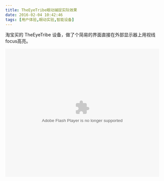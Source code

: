 ```yaml
---
title: TheEyeTribe眼动捕捉实际效果
date: 2016-02-04 10:42:46
tags: [用户体验,眼动实验,智能设备]
---
```




淘宝买的  TheEyeTribe 设备，做了个简易的界面直接在外部显示器上用视线focus高亮。


<embed src="http://static.video.qq.com/TPout.swf?vid=w0183rlldep&auto=0" allowFullScreen="true" quality="high" width="480" height="400" align="middle" allowScriptAccess="always" type="application/x-shockwave-flash"></embed>
